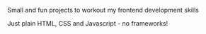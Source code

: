 Small and fun projects to workout my frontend development skills

Just plain HTML, CSS and Javascript - no frameworks!
